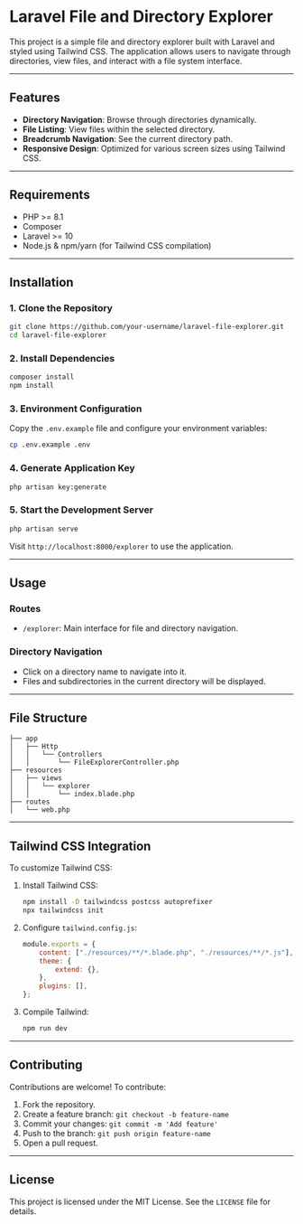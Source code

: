 # Laravel File and Directory Explorer

This project is a simple file and directory explorer built with Laravel and styled using Tailwind CSS. The application allows users to navigate through directories, view files, and interact with a file system interface.

---

## Features

-   **Directory Navigation**: Browse through directories dynamically.
-   **File Listing**: View files within the selected directory.
-   **Breadcrumb Navigation**: See the current directory path.
-   **Responsive Design**: Optimized for various screen sizes using Tailwind CSS.

---

## Requirements

-   PHP >= 8.1
-   Composer
-   Laravel >= 10
-   Node.js & npm/yarn (for Tailwind CSS compilation)

---

## Installation

### 1. Clone the Repository

```bash
git clone https://github.com/your-username/laravel-file-explorer.git
cd laravel-file-explorer
```

### 2. Install Dependencies

```bash
composer install
npm install
```

### 3. Environment Configuration

Copy the `.env.example` file and configure your environment variables:

```bash
cp .env.example .env
```

### 4. Generate Application Key

```bash
php artisan key:generate
```

### 5. Start the Development Server

```bash
php artisan serve
```

Visit `http://localhost:8000/explorer` to use the application.

---

## Usage

### Routes

-   `/explorer`: Main interface for file and directory navigation.

### Directory Navigation

-   Click on a directory name to navigate into it.
-   Files and subdirectories in the current directory will be displayed.

---

## File Structure

```
├── app
│   ├── Http
│   │   └── Controllers
│   │       └── FileExplorerController.php
├── resources
│   ├── views
│   │   └── explorer
│   │       └── index.blade.php
├── routes
│   └── web.php
```

---

## Tailwind CSS Integration

To customize Tailwind CSS:

1. Install Tailwind CSS:
    ```bash
    npm install -D tailwindcss postcss autoprefixer
    npx tailwindcss init
    ```
2. Configure `tailwind.config.js`:
    ```javascript
    module.exports = {
        content: ["./resources/**/*.blade.php", "./resources/**/*.js"],
        theme: {
            extend: {},
        },
        plugins: [],
    };
    ```
3. Compile Tailwind:
    ```bash
    npm run dev
    ```

---

## Contributing

Contributions are welcome! To contribute:

1. Fork the repository.
2. Create a feature branch: `git checkout -b feature-name`
3. Commit your changes: `git commit -m 'Add feature'`
4. Push to the branch: `git push origin feature-name`
5. Open a pull request.

---

## License

This project is licensed under the MIT License. See the `LICENSE` file for details.
